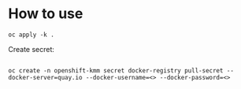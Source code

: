 # How to use

```shell
oc apply -k .
``` 

Create secret:

```shell

oc create -n openshift-kmm secret docker-registry pull-secret --docker-server=quay.io --docker-username=<> --docker-password=<>
```